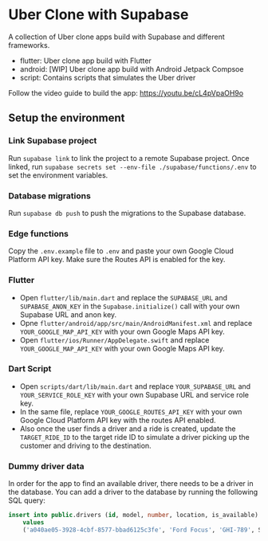 # Uber Clone with Supabase

A collection of Uber clone apps build with Supabase and different frameworks.

- flutter: Uber clone app build with Flutter
- android: [WIP] Uber clone app build with Android Jetpack Compsoe
- script: Contains scripts that simulates the Uber driver

Follow the video guide to build the app: https://youtu.be/cL4pVpaOH9o

## Setup the environment

### Link Supabase project

Run `supabase link` to link the project to a remote Supabase project. Once linked, run `supabase secrets set --env-file ./supabase/functions/.env` to set the environment variables.

### Database migrations

Run `supabase db push` to push the migrations to the Supabase database.

### Edge functions

Copy the `.env.example` file to `.env` and paste your own Google Cloud Platform API key. Make sure the Routes API is enabled for the key.

### Flutter

- Open `flutter/lib/main.dart` and replace the `SUPABASE_URL` and `SUPABASE_ANON_KEY` in the `Supabase.initialize()` call with your own Supabase URL and anon key.
- Opne `flutter/android/app/src/main/AndroidManifest.xml` and replace `YOUR_GOOGLE_MAP_API_KEY` with your own Google Maps API key.
- Open `flutter/ios/Runner/AppDelegate.swift` and replace `YOUR_GOOGLE_MAP_API_KEY` with your own Google Maps API key.

### Dart Script

- Open `scripts/dart/lib/main.dart` and replace `YOUR_SUPABASE_URL` and `YOUR_SERVICE_ROLE_KEY` with your own Supabase URL and service role key.
- In the same file, replace `YOUR_GOOGLE_ROUTES_API_KEY` with your own Google Cloud Platform API key with the routes API enabled.
- Also once the user finds a driver and a ride is created, update the `TARGET_RIDE_ID` to the target ride ID to simulate a driver picking up the customer and driving to the destination.

### Dummy driver data

In order for the app to find an available driver, there needs to be a driver in the database. You can add a driver to the database by running the following SQL query:

```sql
insert into public.drivers (id, model, number, location, is_available)
    values
    ('a040ae05-3928-4cbf-8577-bbad6125c3fe', 'Ford Focus', 'GHI-789', ST_GeographyFromText('SRID=4326;POINT(-122.0854 37.4223983)'), true);
```
